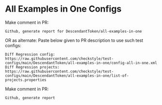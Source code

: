# All Examples in One Configs
Make comment in PR:
```
Github, generate report for DescendantToken/all-examples-in-one
```
OR as alternate:
Paste below given to PR description to use such test configs:
```
Diff Regression config: https://raw.githubusercontent.com/checkstyle/test-configs/main/DescendantToken/all-examples-in-one/config-all-in-one.xml
Diff Regression projects: https://raw.githubusercontent.com/checkstyle/test-configs/main/DescendantToken/all-examples-in-one/list-of-projects.properties
```
Make comment in PR:
```
Github, generate report
```
